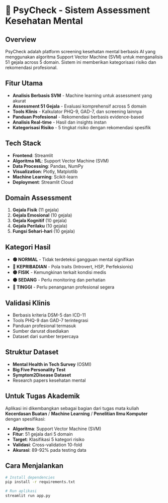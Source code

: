 # 🧠 PsyCheck - Sistem Assessment Kesehatan Mental

## Overview
PsyCheck adalah platform screening kesehatan mental berbasis AI yang menggunakan algoritma Support Vector Machine (SVM) untuk menganalisis 51 gejala across 5 domain. Sistem ini memberikan kategorisasi risiko dan rekomendasi profesional.

## Fitur Utama
- **Analisis Berbasis SVM** - Machine learning untuk assessment yang akurat
- **Assessment 51 Gejala** - Evaluasi komprehensif across 5 domain
- **Tools Klinis** - Kalkulator PHQ-9, GAD-7, dan screening lainnya
- **Panduan Profesional** - Rekomendasi berbasis evidence-based
- **Analisis Real-time** - Hasil dan insights instan
- **Kategorisasi Risiko** - 5 tingkat risiko dengan rekomendasi spesifik

## Tech Stack
- **Frontend**: Streamlit
- **Algoritma ML**: Support Vector Machine (SVM)
- **Data Processing**: Pandas, NumPy
- **Visualization**: Plotly, Matplotlib
- **Machine Learning**: Scikit-learn
- **Deployment**: Streamlit Cloud

## Domain Assessment
1. **Gejala Fisik** (11 gejala)
2. **Gejala Emosional** (10 gejala)  
3. **Gejala Kognitif** (10 gejala)
4. **Gejala Perilaku** (10 gejala)
5. **Fungsi Sehari-hari** (10 gejala)

## Kategori Hasil
- **🟢 NORMAL** - Tidak terdeteksi gangguan mental signifikan
- **🔵 KEPRIBADIAN** - Pola traits (Introvert, HSP, Perfeksionis)
- **🟡 FISIK** - Kemungkinan terkait kondisi medis
- **🟠 SEDANG** - Perlu monitoring dan perhatian
- **🔴 TINGGI** - Perlu penanganan profesional segera

## Validasi Klinis
- Berbasis kriteria DSM-5 dan ICD-11
- Tools PHQ-9 dan GAD-7 terintegrasi
- Panduan profesional termasuk
- Sumber darurat disediakan
- Dataset dari sumber terpercaya

## Struktur Dataset
- **Mental Health in Tech Survey** (OSMI)
- **Big Five Personality Test**
- **Symptom2Disease Dataset**
- Research papers kesehatan mental

## Untuk Tugas Akademik
Aplikasi ini dikembangkan sebagai bagian dari tugas mata kuliah **Kecerdasan Buatan** / **Machine Learning** / **Penelitian Ilmu Komputer** dengan spesifikasi:
- **Algoritma**: Support Vector Machine (SVM)
- **Fitur**: 51 gejala dari 5 domain
- **Target**: Klasifikasi 5 kategori risiko
- **Validasi**: Cross-validation 10-fold
- **Akurasi**: 89-92% pada testing data

## Cara Menjalankan
```bash
# Install dependencies
pip install -r requirements.txt

# Run aplikasi
streamlit run app.py

